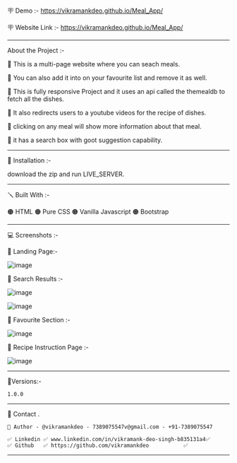🪧 Demo          :- https://vikramankdeo.github.io/Meal_App/

🪧 Website Link  :- https://vikramankdeo.github.io/Meal_App/

---
About the Project :-

🔴 This is a multi-page website where you can seach meals.

🔴 You can also add it into on your favourite list and remove it as well.

🔴 This is fully responsive Project and it uses an api called the themealdb to fetch all the dishes.

🔴 It also redirects users to a youtube videos for the recipe of dishes.

🔴 clicking on any meal will show more information about that meal.

🔴 it has a search box with goot suggestion capability.



---

📐 Installation :-

download the zip and run LIVE_SERVER.

---

🪛 Built With :-

🟠 HTML
🟠 Pure CSS
🟠 Vanilla Javascript
🟠 Bootstrap

---

💻 Screenshots :-

🔴 Landing Page:-

![image](https://github.com/vikramankdeo/Meal_App/assets/144257125/662682e1-e4b0-425c-8c59-bf02edcaa098)



🔴 Search Results :-

![image](https://github.com/vikramankdeo/Meal_App/assets/144257125/14732096-1cea-45a7-9f69-5e01da4c313a)



![image](https://github.com/vikramankdeo/Meal_App/assets/144257125/5361c710-a302-4c0f-92a9-13d70810c825)



🔴 Favourite Section :-

![image](https://github.com/vikramankdeo/Meal_App/assets/144257125/335d8860-ccce-41a7-8c8a-35e16cb707c2)



🔴 Recipe Instruction Page :-

![image](https://github.com/vikramankdeo/Meal_App/assets/144257125/a390c729-cfc7-44d4-961f-1a0527ed4522)



---

🚦Versions:-

    1.0.0

---

🙎 Contact .

    🔗 Author - @vikramankdeo - 7389075547v@gmail.com - +91-7389075547

    ✅ Linkedin ✅ www.linkedin.com/in/vikramank-deo-singh-b835131a4✅
    ✅ Github   ✅ https://github.com/vikramankdeo           ✅

---
